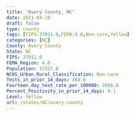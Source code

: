 ```yaml
---
title: "Avery County, NC"
date: 2021-04-10
draft: false
type: county
tags: [FIPS:37011.0,FEMA:4.0,Non-core,Yellow]
categories: [NC]
County: Avery County
State: NC
FIPS: 37011.0
FEMA_Region: 4.0
Population: 17557.0
NCHS_Urban_Rural_Classification: Non-core
Tests_in_prior_14_days: 468.0
Fourteen_day_test_rate_per_100000: 2666.0
Percent_Positivity_in_prior_14_days: 0.1
Level: Yellow
url: /states/NC/avery-county
---
```




